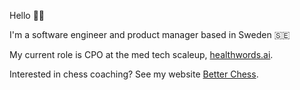 Hello 👋🏻

I'm a software engineer and product manager based in Sweden 🇸🇪 

My current role is CPO  at the med tech scaleup, [healthwords.ai](https://www.healthwords.ai).

Interested in chess coaching? See my website [Better Chess](https://better-chess.com).
